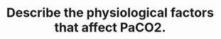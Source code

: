 ---
title: "Describe the physiological factors that affect PaCO2."
entityType: SAQ
exam: PEX
college: CICM
year: 2022
sitting: A
question: 19
passRate: 33
EC_expectedDomains:
- "defined PaCO2 and proceeded to describe factors in terms of those related to production and elimination."
- "The key production factor as being rate of production through aerobic metabolism which is in turn influenced by substrate and BMR."
- "Elimination as being dependent upon minute ventilation, which in turn is influenced by CO2 detection by chemoreceptors, specifically detailing the difference between peripheral and central."
EC_extraCredit:
- "Good answers described the key production factor as being rate of production through aerobic metabolism which is in turn influenced by substrate and BMR."
- "Those who scored well described elimination as being dependent upon minute ventilation, which in turn is influenced by CO2 detection by chemoreceptors, specifically detailing the difference between peripheral and central."
EC_errorsCommon:
- "Many candidates detailed pathophysiological factors which unfortunately did not gain any marks."
---
